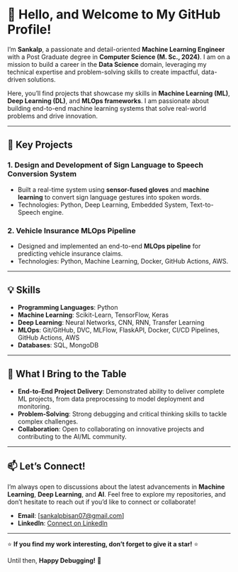 # 👋 Hello, and Welcome to My GitHub Profile!

I’m **Sankalp**, a passionate and detail-oriented **Machine Learning Engineer** with a Post Graduate degree in **Computer Science (M. Sc., 2024)**. I am on a mission to build a career in the **Data Science** domain, leveraging my technical expertise and problem-solving skills to create impactful, data-driven solutions.

Here, you’ll find projects that showcase my skills in **Machine Learning (ML)**, **Deep Learning (DL)**, and **MLOps frameworks**. I am passionate about building end-to-end machine learning systems that solve real-world problems and drive innovation.

---

## 🚀 **Key Projects**

### **1. Design and Development of Sign Language to Speech Conversion System**
- Built a real-time system using **sensor-fused gloves** and **machine learning** to convert sign language gestures into spoken words.
- Technologies: Python, Deep Learning, Embedded System, Text-to-Speech engine.

### **2. Vehicle Insurance MLOps Pipeline**
- Designed and implemented an end-to-end **MLOps pipeline** for predicting vehicle insurance claims.
- Technologies: Python, Machine Learning, Docker, GitHub Actions, AWS.

---

## 💡 **Skills**
- **Programming Languages**: Python
- **Machine Learning**: Scikit-Learn, TensorFlow, Keras
- **Deep Learning**: Neural Networks, CNN, RNN, Transfer Learning
- **MLOps**: Git/GitHub, DVC, MLFlow, FlaskAPI, Docker, CI/CD Pipelines, GitHub Actions, AWS
- **Databases**: SQL, MongoDB

---

## 🌟 **What I Bring to the Table**
- **End-to-End Project Delivery**: Demonstrated ability to deliver complete ML projects, from data preprocessing to model deployment and monitoring.
- **Problem-Solving**: Strong debugging and critical thinking skills to tackle complex challenges.
- **Collaboration**: Open to collaborating on innovative projects and contributing to the AI/ML community.

---

## 📫 **Let’s Connect!**
I’m always open to discussions about the latest advancements in **Machine Learning**, **Deep Learning**, and **AI**. Feel free to explore my repositories, and don’t hesitate to reach out if you’d like to connect or collaborate!

- **Email**: [sankalpbisan07@gmail.com]  
- **LinkedIn**: [Connect on LinkedIn](https://www.linkedin.com/in/sankalpbisan/)

---

⭐ **If you find my work interesting, don’t forget to give it a star!** ⭐  

Until then, **Happy Debugging!** 🐛  
